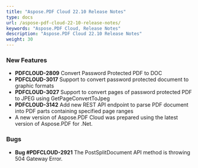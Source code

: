 ```yaml
---
title: "Aspose.PDF Cloud 22.10 Release Notes"
type: docs
url: /aspose-pdf-cloud-22-10-release-notes/
keywords: "Aspose.PDF Cloud, Release Notes"
description: "Aspose.PDF Cloud 22.10 Release Notes"
weight: 30
---
```


### **New Features**
- **PDFCLOUD-2809** Convert Password Protected PDF to DOC
- **PDFCLOUD-3017** Support to convert password protected document to graphic formats
- **PDFCLOUD-3027** Support to convert pages of password protected PDF to JPEG using GetPageConvertToJpeg
- **PDFCLOUD-3142** Add new REST API endpoint to parse PDF document into PDF parts containing specified page ranges
- A new version of Aspose.PDF Cloud was prepared using the latest version of Aspose.PDF for .Net.

### **Bugs**
- **Bug #PDFCLOUD-2921** The PostSplitDocument API method is throwing 504 Gateway Error.

